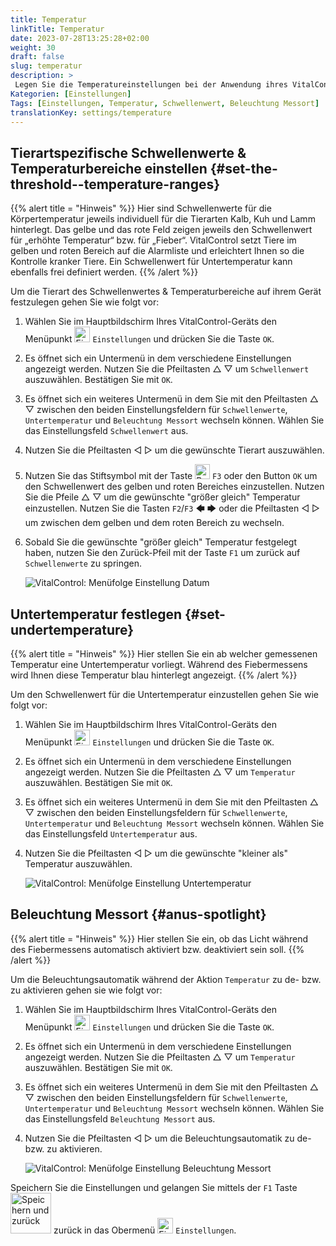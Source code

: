 ```yaml
---
title: Temperatur
linkTitle: Temperatur
date: 2023-07-28T13:25:28+02:00
weight: 30
draft: false
slug: temperatur
description: >
 Legen Sie die Temperatureinstellungen bei der Anwendung ihres VitalControl Gerät fest.
Kategorien: [Einstellungen]
Tags: [Einstellungen, Temperatur, Schwellenwert, Beleuchtung Messort]
translationKey: settings/temperature
---
```

## Tierartspezifische Schwellenwerte & Temperaturbereiche einstellen {#set-the-threshold--temperature-ranges}
{{% alert title = "Hinweis" %}}
Hier sind Schwellenwerte für die Körpertemperatur jeweils individuell für die Tierarten Kalb, Kuh und Lamm hinterlegt. Das gelbe und das rote Feld zeigen jeweils den Schwellenwert für „erhöhte Temperatur“ bzw. für „Fieber“. VitalControl setzt Tiere im gelben und roten Bereich auf die Alarmliste und erleichtert Ihnen so die Kontrolle kranker Tiere. Ein Schwellenwert für Untertemperatur kann ebenfalls frei definiert werden.
{{% /alert %}}

Um die Tierart des Schwellenwertes & Temperaturbereiche auf ihrem Gerät festzulegen gehen Sie wie folgt vor:

1. Wählen Sie im Hauptbildschirm Ihres VitalControl-Geräts den Menüpunkt <img src="/icons/gear.svg" width="25" align="bottom" alt="Einstellungen" /> `Einstellungen` und drücken Sie die Taste `OK`.

2. Es öffnet sich ein Untermenü in dem verschiedene Einstellungen angezeigt werden. Nutzen Sie die Pfeiltasten △ ▽ um `Schwellenwert` auszuwählen. Bestätigen Sie mit `OK`.

3. Es öffnet sich ein weiteres Untermenü in dem Sie mit den Pfeiltasten △ ▽ zwischen den beiden Einstellungsfeldern für `Schwellenwerte`, `Untertemperatur` und `Beleuchtung Messort` wechseln können. Wählen Sie das Einstellungsfeld `Schwellenwert` aus.

4. Nutzen Sie die Pfeiltasten ◁ ▷ um die gewünschte Tierart auszuwählen.

5. Nutzen Sie das Stiftsymbol mit der Taste <img src="/icons/actions/edit.svg" width="24" align="bottom" alt="Bearbeiten" /> `F3` oder den Button `OK` um den Schwellenwert des gelben und roten Bereiches einzustellen. Nutzen Sie die Pfeile △ ▽ um die gewünschte "größer gleich" Temperatur einzustellen. Nutzen Sie die Tasten `F2`/`F3` 🡄 🡆 oder die Pfeiltasten ◁ ▷ um zwischen dem gelben und dem roten Bereich zu wechseln.

6. Sobald Sie die gewünschte "größer gleich" Temperatur festgelegt haben, nutzen Sie den Zurück-Pfeil mit der Taste `F1` um zurück auf `Schwellenwerte` zu springen.

    ![VitalControl: Menüfolge Einstellung Datum](../bilder/schwellenwert.png "Datum einstellen")

## Untertemperatur festlegen {#set-undertemperature}
{{% alert title = "Hinweis" %}}
Hier stellen Sie ein ab welcher gemessenen Temperatur eine Untertemperatur vorliegt. Während des Fiebermessens wird Ihnen diese Temperatur blau hinterlegt angezeigt.
{{% /alert %}}

Um den Schwellenwert für die Untertemperatur einzustellen gehen Sie wie folgt vor:

1. Wählen Sie im Hauptbildschirm Ihres VitalControl-Geräts den Menüpunkt <img src="/icons/gear.svg" width="25" align="bottom" alt="Einstellungen" /> `Einstellungen` und drücken Sie die Taste `OK`.

2. Es öffnet sich ein Untermenü in dem verschiedene Einstellungen angezeigt werden. Nutzen Sie die Pfeiltasten △ ▽ um `Temperatur` auszuwählen. Bestätigen Sie mit `OK`.

3. Es öffnet sich ein weiteres Untermenü in dem Sie mit den Pfeiltasten △ ▽ zwischen den beiden Einstellungsfeldern für `Schwellenwerte`, `Untertemperatur` und `Beleuchtung Messort` wechseln können. Wählen Sie das Einstellungsfeld `Untertemperatur` aus.

4. Nutzen Sie die Pfeiltasten ◁ ▷ um die gewünschte "kleiner als" Temperatur auszuwählen.

    ![VitalControl: Menüfolge Einstellung Untertemperatur](../bilder/untertemperatur.png "Untertemperatur einstellen")

## Beleuchtung Messort {#anus-spotlight}
{{% alert title = "Hinweis" %}}
Hier stellen Sie ein, ob das Licht während des Fiebermessens automatisch aktiviert bzw. deaktiviert sein soll.
{{% /alert %}}

Um die Beleuchtungsautomatik während der Aktion `Temperatur` zu de- bzw. zu aktivieren gehen sie wie folgt vor:

1. Wählen Sie im Hauptbildschirm Ihres VitalControl-Geräts den Menüpunkt <img src="/icons/gear.svg" width="25" align="bottom" alt="Einstellungen" /> `Einstellungen` und drücken Sie die Taste `OK`.

2. Es öffnet sich ein Untermenü in dem verschiedene Einstellungen angezeigt werden. Nutzen Sie die Pfeiltasten △ ▽ um `Temperatur` auszuwählen. Bestätigen Sie mit `OK`.

3. Es öffnet sich ein weiteres Untermenü in dem Sie mit den Pfeiltasten △ ▽ zwischen den beiden Einstellungsfeldern für `Schwellenwerte`, `Untertemperatur` und `Beleuchtung Messort` wechseln können. Wählen Sie das Einstellungsfeld `Beleuchtung Messort` aus.

4. Nutzen Sie die Pfeiltasten ◁ ▷ um die Beleuchtungsautomatik zu de- bzw. zu aktivieren.

    ![VitalControl: Menüfolge Einstellung Beleuchtung Messort](../bilder/beleuchtung.png "Beleuchtung Messort einstellen")

Speichern Sie die Einstellungen und gelangen Sie mittels der `F1` Taste &nbsp;<img src="/icons/footer/save_exit.svg" width="65" align="bottom" alt="Speichern und zurück" /> zurück in das Obermenü <img src="/icons/gear.svg" width="25" align="bottom" alt="Einstellungen" /> `Einstellungen`.

